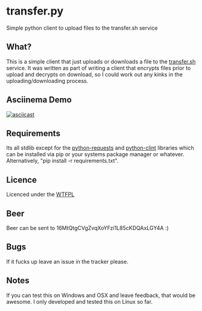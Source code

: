 # transfer.py
Simple python client to upload files to the transfer.sh service

## What?
This is a simple client that just uploads or downloads a file to the [transfer.sh](https://transfer.sh) service. It was written as part of writing a client that encrypts files prior to upload and decrypts on download, so I could work out any kinks in the uploading/downloading process.

## Asciinema Demo
[![asciicast](https://asciinema.org/a/18680.png)](https://asciinema.org/a/18680)

## Requirements
Its all stdlib except for the [python-requests](https://pypi.python.org/pypi/requests) and [python-clint](https://pypi.python.org/pypi/clint/) libraries which can be installed via pip 
or your systems package manager or whatever. Alternatively, "pip install -r requirements.txt".

## Licence
Licenced under the [WTFPL](http://wtfpl.net)

## Beer
Beer can be sent to 16MtQtgCVgZvqXoYFzi1L85cKDQAxLGY4A :)

## Bugs
If it fucks up leave an issue in the tracker please.

## Notes
If you can test this on Windows and OSX and leave feedback, that would be awesome. I only developed and tested this on Linux so far.
